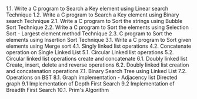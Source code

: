 1.1. Write a C program to Search a Key element using Linear search Technique
1.2. Write a C program to Search a Key element using Binary search Technique
2.1. Write a C program to Sort the strings using Bubble Sort Technique
2.2. Write a C program to Sort the elements using Selection Sort - Largest element method Technique
2.3. C program to Sort the elements using Insertion Sort Technique
3.1. Write a C program to Sort given elements using Merge sort
4.1. Singly linked list operations
4.2. Concatenate operation on Single Linked List
5.1. Circular Linked list operations
5.2. Circular linked list operations create and concatenate
6.1. Doubly linked list Create, insert, delete and reverse operations
6.2. Doubly linked list creation and concatenation operations
7.1. Binary Search Tree using Linked List
7.2. Operations on BST
8.1. Graph implementation - Adjacency list Directed graph
9.1 Implementation of Depth First Search
9.2 Implementation of Breadth First Search
10.1. Prim's Algorithm
